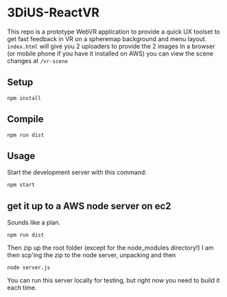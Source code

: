 # 3DiUS-ReactVR

This repo is a prototype WebVR application to provide a quick UX toolset to get fast feedback in VR on a spheremap background and menu layout.
`index.html` will give you 2 uploaders to provide the 2 images
In a browser (or mobile phone if you have it installed on AWS) you can view the scene changes at `/vr-scene`

Setup
---

```
npm install
```

Compile
---

```
npm run dist
```

Usage
---

Start the development server with this command:

```
npm start
```

## get it up to a AWS node server on ec2
Sounds like a plan.

```
npm run dist
```
Then zip up the root folder (except for the node_modules directory!)
I am then scp'ing the zip to the node server, unpacking and then

```
node server.js
```

You can run this server locally for testing, but right now you need to build it each time.
